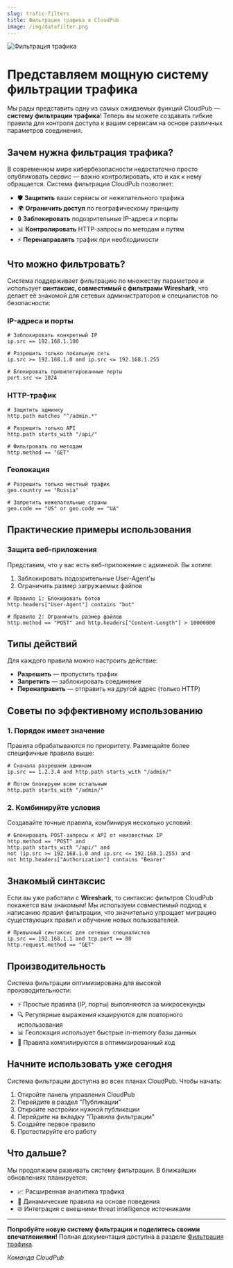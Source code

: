 ```yaml
---
slug: trafic-filters
title: Фильтрация трафика в CloudPub
image: /img/datafilter.png
---
```


![Фильтрация трафика](/img/datafilter.png)

# Представляем мощную систему фильтрации трафика

Мы рады представить одну из самых ожидаемых функций CloudPub — **систему фильтрации трафика**! Теперь вы можете создавать гибкие правила для контроля доступа к вашим сервисам на основе различных параметров соединения.

<!--truncate-->

## Зачем нужна фильтрация трафика?

В современном мире кибербезопасности недостаточно просто опубликовать сервис — важно контролировать, кто и как к нему обращается. Система фильтрации CloudPub позволяет:

- 🛡️ **Защитить** ваши сервисы от нежелательного трафика
- 🌍 **Ограничить доступ** по географическому принципу
- 🔒 **Заблокировать** подозрительные IP-адреса и порты
- 📊 **Контролировать** HTTP-запросы по методам и путям
- ⚡ **Перенаправлять** трафик при необходимости


## Что можно фильтровать?

Система поддерживает фильтрацию по множеству параметров и использует **синтаксис, совместимый с фильтрами Wireshark**, что делает её знакомой для сетевых администраторов и специалистов по безопасности:

### IP-адреса и порты
```
# Заблокировать конкретный IP
ip.src == 192.168.1.100

# Разрешить только локальную сеть
ip.src >= 192.168.1.0 and ip.src <= 192.168.1.255

# Блокировать привилегированные порты
port.src <= 1024
```

### HTTP-трафик
```
# Защитить админку
http.path matches "^/admin.*"

# Разрешить только API
http.path starts_with "/api/"

# Фильтровать по методам
http.method == "GET"
```

### Геолокация
```
# Разрешить только местный трафик
geo.country == "Russia"

# Запретить нежелательные страны
geo.code == "US" or geo.code == "UA"
```

## Практические примеры использования

### Защита веб-приложения

Представим, что у вас есть веб-приложение с админкой. Вы хотите:

1. Заблокировать подозрительные User-Agent'ы
2. Ограничить размер загружаемых файлов

```
# Правило 1: Блокировать ботов
http.headers["User-Agent"] contains "bot"

# Правило 2: Ограничить размер файлов
http.method == "POST" and http.headers["Content-Length"] > 10000000
```

## Типы действий

Для каждого правила можно настроить действие:

- **Разрешить** — пропустить трафик
- **Запретить** — заблокировать соединение
- **Перенаправить** — отправить на другой адрес (только HTTP)

## Советы по эффективному использованию

### 1. Порядок имеет значение
Правила обрабатываются по приоритету. Размещайте более специфичные правила выше:

```
# Сначала разрешаем админам
ip.src == 1.2.3.4 and http.path starts_with "/admin/"

# Потом блокируем всем остальным
http.path starts_with "/admin/"
```

### 2. Комбинируйте условия

Создавайте точные правила, комбинируя несколько условий:

```
# Блокировать POST-запросы к API от неизвестных IP
http.method == "POST" and
http.path starts_with "/api/" and
not (ip.src >= 192.168.1.0 and ip.src <= 192.168.1.255) and
not http.headers["Authorization"] contains "Bearer"
```

## Знакомый синтаксис

Если вы уже работали с **Wireshark**, то синтаксис фильтров CloudPub покажется вам знакомым! Мы используем совместимый подход к написанию правил фильтрации, что значительно упрощает миграцию существующих правил и обучение новых пользователей.

```
# Привычный синтаксис для сетевых специалистов
ip.src == 192.168.1.1 and tcp.port == 80
http.request.method == "GET"
```

## Производительность

Система фильтрации оптимизирована для высокой производительности:

- ⚡ Простые правила (IP, порты) выполняются за микросекунды
- 🔍 Регулярные выражения кэшируются для повторного использования
- 📊 Геолокация использует быстрые in-memory базы данных
- 🚀 Правила компилируются в оптимизированный код

## Начните использовать уже сегодня

Система фильтрации доступна во всех планах CloudPub. Чтобы начать:

1. Откройте панель управления CloudPub
2. Перейдите в раздел "Публикации"
3. Откройте настройки нужной публикации
4. Перейдите на вкладку "Правила фильтрации"
3. Создайте первое правило
4. Протестируйте его работу

## Что дальше?

Мы продолжаем развивать систему фильтрации. В ближайших обновлениях планируется:

- 📈 Расширенная аналитика трафика
- 🔄 Динамические правила на основе поведения
- 🌐 Интеграция с внешними threat intelligence источниками

---

**Попробуйте новую систему фильтрации и поделитесь своими впечатлениями!** Полная документация доступна в разделе [Фильтрация трафика](/filter).

*Команда CloudPub*
